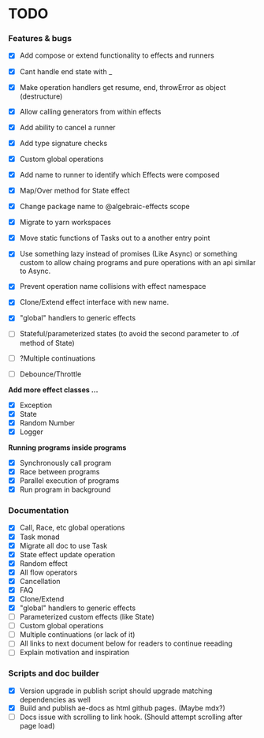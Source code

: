 # TODO

### Features & bugs
- [x] Add compose or extend functionality to effects and runners
- [x] Cant handle end state with _
- [x] Make operation handlers get resume, end, throwError as object (destructure)
- [x] Allow calling generators from within effects
- [x] Add ability to cancel a runner
- [x] Add type signature checks
- [x] Custom global operations
- [x] Add name to runner to identify which Effects were composed
- [x] Map/Over method for State effect
- [x] Change package name to @algebraic-effects scope
- [x] Migrate to yarn workspaces
- [x] Move static functions of Tasks out to a another entry point
- [x] Use something lazy instead of promises (Like Async) or something custom to allow chaing programs and pure operations with an api similar to Async.
- [x] Prevent operation name collisions with effect namespace
- [x] Clone/Extend effect interface with new name.
- [x] "global" handlers to generic effects
- [ ] Stateful/parameterized states (to avoid the second parameter to .of method of State)
- [ ] ?Multiple continuations
- [ ] Debounce/Throttle


**Add more effect classes ...**
  - [x] Exception
  - [x] State
  - [x] Random Number
  - [x] Logger

**Running programs inside programs**
  - [x] Synchronously call program
  - [x] Race between programs
  - [x] Parallel execution of programs
  - [x] Run program in background

### Documentation
- [x] Call, Race, etc global operations
- [x] Task monad
- [x] Migrate all doc to use Task
- [x] State effect update operation
- [x] Random effect
- [x] All flow operators
- [x] Cancellation
- [x] FAQ
- [x] Clone/Extend
- [x] "global" handlers to generic effects
- [ ] Parameterized custom effects (like State)
- [ ] Custom global operations
- [ ] Multiple continuations (or lack of it)
- [ ] All links to next document below for readers to continue reeading
- [ ] Explain motivation and inspiration

### Scripts and doc builder
- [x] Version upgrade in publish script should upgrade matching dependencies as well
- [x] Build and publish ae-docs as html github pages. (Maybe mdx?)
- [ ] Docs issue with scrolling to link hook. (Should attempt scrolling after page load)
